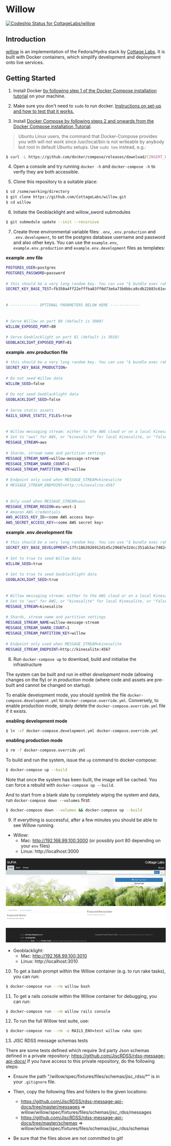 # Willow

[ ![Codeship Status for CottageLabs/willow](https://app.codeship.com/projects/7ccf4810-f82c-0134-d891-3ee9bddbeb77/status?branch=master)](https://app.codeship.com/projects/210883)

## Introduction

[willow](https://github.com/CottageLabs/willow) is an implementation of the Fedora/Hydra stack by [Cottage Labs](http://cottagelabs.com/). It is built with Docker containers, which simplify development and deployment onto live services.


## Getting Started

1. Install Docker [by following step 1 of the Docker Compose installation tutorial](https://docs.docker.com/compose/install/) on your machine.

2. Make sure you don't need to `sudo` to run docker. [Instructions on set-up and how to test that it works.](https://docs.docker.com/engine/installation/linux/ubuntulinux/#/manage-docker-as-a-non-root-user)

3. Install [Docker Compose by following steps 2 and onwards from the Docker Compose installation Tutorial](https://docs.docker.com/compose/install/).

> Ubuntu Linux users, the command that Docker-Compose provides you with will not work since /usr/local/bin is not writeable by anybody but root in default Ubuntu setups. Use `sudo tee` instead, e.g.:
  
```bash
$ curl -L https://github.com/docker/compose/releases/download/[INSERT_DESIRED_DOCKER_COMPOSE_VERSION_HERE]/docker-compose-`uname -s`-`uname -m` | sudo tee /usr/local/bin/docker-compose > /dev/null && sudo chmod a+x /usr/local/bin/docker-compose
```

4. Open a console and try running `docker -h` and `docker-compose -h` to verify they are both accessible.

5. Clone this repository to a suitable place:
```bash
$ cd /some/working/directory
$ git clone https://github.com/CottageLabs/willow.git
$ cd willow
```

6. Initiate the Geoblacklight and willow_sword submodules

```bash
$ git submodule update --init --recursive
```

7. Create three environmental variable files: `.env`, `.env.production` and `.env.development`,  to set the postgres database username and password and also other keys. You can use the `example.env`, `example.env.production` and `example.env.development` files as templates:

__example .env file__
```bash
POSTGRES_USER=postgres
POSTGRES_PASSWORD=password

# this should be a very long random key. You can use "$ bundle exec rake secret" to generate one.
SECRET_KEY_BASE_TEST=fb350a4ff22efffba83ff0d73e6a73b0bbca9cdb22683c61e49d8f57280a3988e8c79323c48382a0c565b3db1d7f8bf0924d27542c3322db898948f50530879e


# ------------ OPTIONAL PARAMETERS BELOW HERE -------------


# Serve Willow on port 80 (default is 3000)
WILLOW_EXPOSED_PORT=80

# Serve Geoblacklight on port 81 (default is 3010)
GEOBLACKLIGHT_EXPOSED_PORT=81
```

__example .env.production file__
```bash
# this should be a very long random key. You can use "$ bundle exec rake secret" to generate one.
SECRET_KEY_BASE_PRODUCTION=

# Do not seed Willow data
WILLOW_SEED=false

# Do not seed Geoblacklight data
GEOBLACKLIGHT_SEED=false

# Serve static assets
RAILS_SERVE_STATIC_FILES=true


# Willow messaging stream: either to the AWS cloud or on a local Kinesalite instance
# Set to "aws" for AWS, or "kinesalite" for local Kinesalite, or "false" for none
MESSAGE_STREAM=aws

# Shards, stream name and partition settings
MESSAGE_STREAM_NAME=willow-message-stream
MESSAGE_STREAM_SHARD_COUNT=1
MESSAGE_STREAM_PARTITION_KEY=willow

# Endpoint only used when MESSAGE_STREAM=kinesalite
# MESSAGE_STREAM_ENDPOINT=http://kinesalite:4567


# Only used when MESSAGE_STREAM=aws
MESSAGE_STREAM_REGION=eu-west-1
# Amazon AWS credentials
AWS_ACCESS_KEY_ID=<some AWS access key>
AWS_SECRET_ACCESS_KEY=<some AWS secret key>


```

__example .env.development file__
```bash
# this should be a very long random key. You can use "$ bundle exec rake secret" to generate one.
SECRET_KEY_BASE_DEVELOPMENT=17fc18b3926912d145c29687e324cc351ab3ac7482487e393d9dfccb4bbaea2dc9960dc2d4a154052832971602af315eb79cbb1b9879b5861a102c3bf9f32a2f

# Set to true to seed Willow data
WILLOW_SEED=true

# Set to true to seed Geoblacklight data
GEOBLACKLIGHT_SEED=true


# Willow messaging stream: either to the AWS cloud or on a local Kinesalite instance
# Set to "aws" for AWS, or "kinesalite" for local Kinesalite, or "false" for none
MESSAGE_STREAM=kinesalite

# Shards, stream name and partition settings
MESSAGE_STREAM_NAME=willow-message-stream
MESSAGE_STREAM_SHARD_COUNT=1
MESSAGE_STREAM_PARTITION_KEY=willow

# Endpoint only used when MESSAGE_STREAM=kinesalite
MESSAGE_STREAM_ENDPOINT=http://kinesalite:4567
```
  

8. Run `docker-compose up` to download, build and initialise the infrastructure

The system can be built and run in either *development* mode (allowing changes on the fly) or in *production* mode (where code and assets are pre-built and cannot be changed on startup).
 
To enable development mode, you should symlink the file `docker-compose.development.yml` to `docker-compose.override.yml`.
Conversely, to enable production mode, simply delete the `docker-compose.override.yml` file if it exists.

__enabling development mode__
```bash
$ ln -sf docker-compose.development.yml docker-compose.override.yml
```

__enabling production mode__
```bash
$ rm -f docker-compose.override.yml
```

To build and run the system, issue the `up` command to docker-compose: 
```bash
$ docker-compose up --build
```

Note that once the system has been built, the image will be cached. You can force a rebuild with `docker-compose up --build`.


And to start from a blank slate by completely wiping the system and data, run `docker-compose down --volumes` first:
```bash
$ docker-compose down --volumes && docker-compose up --build 
```


9. If everything is successful, after a few minutes you should be able to see Willow running.
  - Willow:
    - Mac: http://192.168.99.100:3000 (or possibly port 80 depending on your `env` files)
    - Linux: http://localhost:3000

  ![Willow screenshot](docs/images/willow.png "Willow screenshot")
  
  - Geoblacklight:
    - Mac: http://192.168.99.100:3010
    - Linux: http://localhost:3010
    
    
10. To get a bash prompt within the Willow container (e.g. to run rake tasks), you can run:
```bash
$ docker-compose run --rm willow bash
```

11. To get a rails console within the Willow container for debugging, you can run:
```bash
$ docker-compose run --rm willow rails console
```

12. To run the full Willow test suite, use:
```bash
$ docker-compose run --rm -e RAILS_ENV=test willow rake spec
```

13. JISC RDSS message schemas tests
  
  There are some tests defined which require 3rd party Json schemas defined in a private repository: https://github.com/JiscRDSS/rdss-message-api-docs/
  If you have access to this private repository, do the following steps: 

  - Ensure the path "/willow/spec/fixtures/files/schemas/jisc_rdss/*" is in your `.gitignore` file.

  - Then, copy the following files and folders to the given locations:
    -  https://github.com/JiscRDSS/rdss-message-api-docs/tree/master/messages  => willow/willow/spec/fixtures/files/schemas/jisc_rdss/messages
    -  https://github.com/JiscRDSS/rdss-message-api-docs/tree/master/schemas   => willow/willow/spec/fixtures/files/schemas/jisc_rdss/schemas

  - Be sure that the files above are not committed to git!
